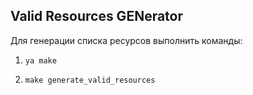 ## Valid Resources GENerator
Для генерации списка ресурсов выполнить команды:

1) `ya make`

2) `make generate_valid_resources`

